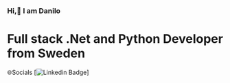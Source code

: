 ### Hi,👋 I am Danilo
# Full stack .Net and Python Developer from Sweden

🌐Socials
[![Linkedin Badge](https://img.shields.io/badge/-ludehsar-blue?style=flat-square&logo=Linkedin&logoColor=white&link=https://www.linkedin.com/in/danilo-mirkovic/)]
